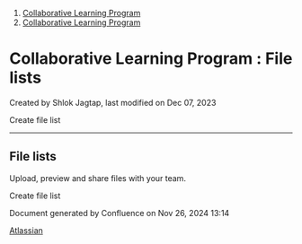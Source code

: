 1. [Collaborative Learning Program](index.html)
2. [Collaborative Learning Program](Collaborative-Learning-Program_20283412.html)

# Collaborative Learning Program : File lists

Created by Shlok Jagtap, last modified on Dec 07, 2023

Create file list

* * *

## File lists

Upload, preview and share files with your team.

Create file list

Document generated by Confluence on Nov 26, 2024 13:14

[Atlassian](http://www.atlassian.com/)
